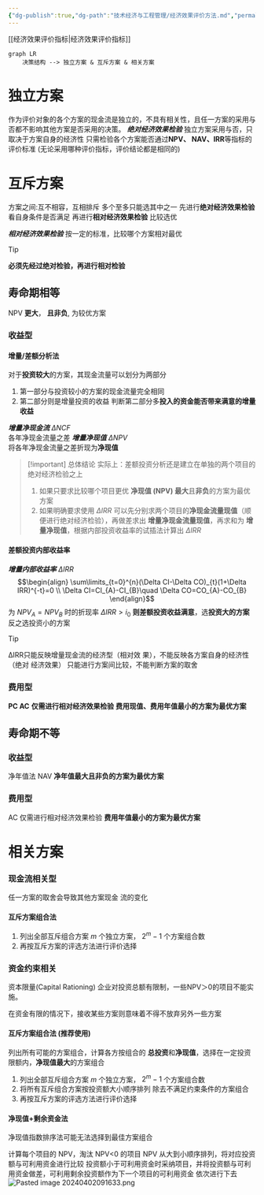```yaml
---
{"dg-publish":true,"dg-path":"技术经济与工程管理/经济效果评价方法.md","permalink":"/技术经济与工程管理/经济效果评价方法/","dgPassFrontmatter":true,"noteIcon":"","created":"2024-04-16T13:01:27.456+08:00","updated":"2024-04-26T23:22:56.217+08:00"}
---
```


[[经济效果评价指标\|经济效果评价指标]]
```mermaid
graph LR
	决策结构 --> 独立方案 & 互斥方案 & 相关方案	
```
# 独立方案
作为评价对象的各个方案的现金流是独立的，不具有相关性，且任一方案的采用与否都不影响其他方案是否采用的决策。
***绝对经济效果检验***
独立方案采用与否，只取决于方案自身的经济性
	只需检验各个方案能否通过**NPV、 NAV、IRR**等指标的评价标准 (无论采用哪种评价指标，评价结论都是相同的)
# 互斥方案
方案之间:互不相容，互相排斥
多个至多只能选其中之一
先进行**绝对经济效果检验**
	看自身条件是否满足
再进行**相对经济效果检验**
	比较选优

***相对经济效果检验***
按一定的标准，比较哪个方案相对最优
>[!tip] 
**必须先经过绝对检验，再进行相对检验**
## 寿命期相等
NPV **更大**， **且非负**, 为较优方案
### 收益型
#### 增量/差额分析法
对于**投资较大**的方案，其现金流量可以划分为两部分
1. 第一部分与投资较小的方案的现金流量完全相同
2. 第二部分则是增量投资的收益
判断第二部分多**投入的资金能否带来满意的增量收益**

***增量净现金流***  $\Delta NCF$   
各年净现金流量之差
***增量净现值***   $\Delta NPV$   
将各年净现金流量之差折现为**净现值**

>[!important] 总体结论
>实际上：差额投资分析还是建立在单独的两个项目的绝对经济检验之上
>1. 如果只要求比较哪个项目更优
>	**净现值 (NPV) 最大**且**非负**的方案为最优方案
>2. 如果明确要求使用 $\Delta IRR$
>	可以先分别求两个项目的**净现金流量现值**（顺便进行绝对经济检验），再做差求出 **增量净现金流量现值**，再求和为 **增量净现值**，根据内部投资收益率的试插法计算出 $\Delta IR R$
>
#### 差额投资内部收益率
***增量内部收益率***  $\Delta IRR$  
$$\begin{align}
\sum\limits_{t=0}^{n}(\Delta CI-\Delta CO)_{t}(1+\Delta IRR)^{-t}=0 \\
\Delta CI=CI_{A}-CI_{B}\quad \Delta CO=CO_{A}-CO_{B}
\end{align}$$
为 $NPV_{A}=NPV_{B}$ 时的折现率
$\Delta IRR>i_{0}$
**则差额投资收益满意**，选**投资大的方案**
反之选投资小的方案

>[!tip] 
>ΔIRR只能反映增量现金流的经济型（相对效 果），不能反映各方案自身的经济性（绝对 经济效果）
>只能进行方案间比较，不能判断方案的取舍

### 费用型
**PC AC** 
**仅需进行相对经济效果检验**
**费用现值、费用年值最小的方案为最优方案**
## 寿命期不等
### 收益型
净年值法 NAV
**净年值最大且非负的方案为最优方案**
### 费用型
AC 
仅需进行相对经济效果检验
**费用年值最小的方案为最优方案**
# 相关方案
### 现金流相关型
任一方案的取舍会导致其他方案现金 流的变化
#### 互斥方案组合法
1. 列出全部互斥组合方案 
$m$ 个独立方案， $2^{m}-1$ 个方案组合数
2. 再按互斥方案的评选方法进行评价选择

### 资金约束相关
资本限量(Capital Rationing) 企业对投资总额有限制，一些NPV＞0的项目不能实施。

在资金有限的情况下，接收某些方案则意味着不得不放弃另外一些方案

#### 互斥方案组合法 (推荐使用)
列出所有可能的方案组合，计算各方按组合的 **总投资**和**净现值**，选择在一定投资限额内，**净现值最大**的方案组合

1. 列出全部互斥组合方案 
$m$ 个独立方案， $2^{m}-1$ 个方案组合数
2. 将所有互斥组合方案按投资额大小顺序排列
除去不满足约束条件的方案组合
3. 再按互斥方案的评选方法进行评价选择

#### 净现值+剩余资金法
净现值指数排序法可能无法选择到最佳方案组合

计算每个项目的 NPV，淘汰 NPV<0 的项目
NPV 从大到小顺序排列，将对应投资额与可利用资金进行比较
投资额小于可利用资金时采纳项目，并将投资额与可利用资金做差，可利用剩余投资额作为下一个项目的可利用资金
依次进行下去
![Pasted image 20240402091633.png](/img/user/Functional%20files/Photo%20Resources/Pasted%20image%2020240402091633.png)